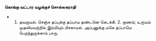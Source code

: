 **கொங்கு வட்டார வழக்குச் சொல்லகராதி**
- 1. தவறாமல். செஞ்ச தப்புக்கு தப்பாம தண்டனெ கெடக்கி. 2. குணம்; உருவம் முதலியவற்றில் இம்மியும் பிசகாமல். அப்பனுக்கு மகெ தப்பாமெ பெறந்துருக்காம் பாரு.

